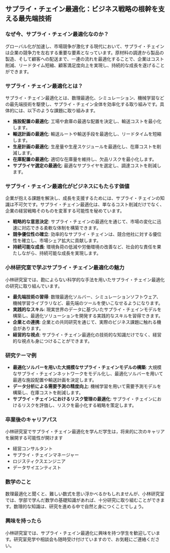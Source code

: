 ## サプライ・チェイン最適化：ビジネス戦略の根幹を支える最先端技術

### なぜ今、サプライ・チェイン最適化なのか？

グローバル化が加速し、市場競争が激化する現代において、サプライ・チェインは企業の競争力を左右する重要な要素となっています。原材料の調達から製品の製造、そして顧客への配送まで、一連の流れを最適化することで、企業はコスト削減、リードタイム短縮、顧客満足度向上を実現し、持続的な成長を遂げることができます。

### サプライ・チェイン最適化とは？

サプライ・チェイン最適化とは、数理最適化、シミュレーション、機械学習などの最先端技術を駆使し、サプライ・チェイン全体を効率化する取り組みです。具体的には、以下のような課題に取り組みます。

*   **施設配置の最適化**: 工場や倉庫の最適な配置を決定し、輸送コストを最小化します。
*   **輸送計画の最適化**: 輸送ルートや輸送手段を最適化し、リードタイムを短縮します。
*   **生産計画の最適化**: 生産量や生産スケジュールを最適化し、在庫コストを削減します。
*   **在庫配置の最適化**: 適切な在庫量を維持し、欠品リスクを最小化します。
*   **サプライヤ選定の最適化**: 最適なサプライヤを選定し、調達コストを削減します。

### サプライ・チェイン最適化がビジネスにもたらす価値

企業が抱える課題を解決し、成長を支援するためには、サプライ・チェインの知識は不可欠です。サプライ・チェイン最適化は、単なるコスト削減だけでなく、企業の経営戦略そのものを変革する可能性を秘めています。

*   **戦略的な意思決定**: サプライ・チェインの最適化を通じて、市場の変化に迅速に対応できる柔軟な体制を構築できます。
*   **競争優位性の確立**: 効率的なサプライ・チェインは、競合他社に対する優位性を確立し、市場シェア拡大に貢献します。
*   **持続可能な成長**: 環境負荷の低減や労働環境の改善など、社会的な責任を果たしながら、持続可能な成長を実現します。

### 小林研究室で学ぶサプライ・チェイン最適化の魅力

小林研究室では、勘によらない科学的な手法を用いたサプライ・チェイン最適化の研究に取り組んでいます。

*   **最先端技術の習得**: 数理最適化ソルバー、シミュレーションソフトウェア、機械学習ライブラリなど、最先端のツールを使いこなせるようになります。
*   **実践的なスキル**: 現実世界のデータに基づいたサプライ・チェインモデルを構築し、最適化ソリューションを開発する実践的なスキルを習得できます。
*   **企業との連携**: 企業との共同研究を通じて、実際のビジネス課題に触れる機会があります。
*   **経営的な視点**: サプライ・チェイン最適化の技術的な知識だけでなく、経営的な視点も身につけることができます。

### 研究テーマ例

*   **最適化ソルバーを用いた大規模なサプライ・チェインモデルの構築**: 大規模なサプライ・チェインネットワークをモデル化し、最適化ソルバーを用いて最適な施設配置や輸送計画を決定します。
*   **データ分析による需要予測の精度向上**: 機械学習を用いて需要予測モデルを構築し、在庫コストを削減します。
*   **サプライ・チェインにおけるリスク管理の最適化**: サプライ・チェインにおけるリスクを評価し、リスクを最小化する戦略を策定します。

### 卒業後のキャリアパス

小林研究室でサプライ・チェイン最適化を学んだ学生は，将来的に次のキャリアを展開する可能性が開けます

*   経営コンサルタント
*   サプライ・チェインマネージャー
*   ロジスティクスエンジニア
*   データサイエンティスト

### 数学のこと

数理最適化と聞くと、難しい数式を思い浮かべるかもしれませんが、小林研究室では、学部で学んだ数学の基礎知識があれば、十分研究に取り組むことができます。数理的な知識は、研究を進める中で自然と身につくことでしょう。

### 興味を持ったら

小林研究室では、サプライ・チェイン最適化に興味を持つ学生を歓迎しています。研究室見学や相談会も随時受け付けていますので、お気軽にご連絡ください。

